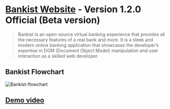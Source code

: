 # [Bankist Website](https://bankist-app-ayman99.netlify.app/) - Version 1.2.0 Official (Beta version)
> Bankist is an open-source virtual banking experience that provides all the necessary features of a real bank and more. It is a sleek and modern online banking application that showcases the developer’s expertise in DOM (Document Object Model) manipulation and user interaction as a skilled web developer.

## Bankist Flowchart
![Bankist-flowchart](https://github.com/Ayman-Sedik/Bankist-app/assets/87248906/40b9077f-77d2-4b3a-b74e-39fe08b85345)

## [Demo video](https://drive.google.com/file/d/1glUNkfwdTgW6DD0JxTvhQqgFW1RK9yVe/view?usp=sharing)
